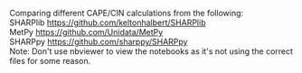 Comparing different CAPE/CIN calculations from the following: <br>
SHARPlib https://github.com/keltonhalbert/SHARPlib <br>
MetPy https://github.com/Unidata/MetPy <br>
SHARPpy https://github.com/sharppy/SHARPpy <br>
Note: Don't use nbviewer to view the notebooks as it's not using the correct files for some reason.
